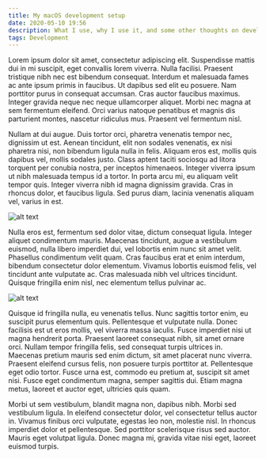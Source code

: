 ```yaml
---
title: My macOS development setup
date: 2020-05-10 19:56
description: What I use, why I use it, and some other thoughts on development.
tags: Development
---
```

Lorem ipsum dolor sit amet, consectetur adipiscing elit. Suspendisse mattis dui in mi suscipit, eget convallis lorem viverra. Nulla facilisi. Praesent tristique nibh nec est bibendum consequat. Interdum et malesuada fames ac ante ipsum primis in faucibus. Ut dapibus sed elit eu posuere. Nam porttitor purus in consequat accumsan. Cras auctor faucibus maximus. Integer gravida neque nec neque ullamcorper aliquet. Morbi nec magna at sem fermentum eleifend. Orci varius natoque penatibus et magnis dis parturient montes, nascetur ridiculus mus. Praesent vel fermentum nisl.

Nullam at dui augue. Duis tortor orci, pharetra venenatis tempor nec, dignissim ut est. Aenean tincidunt, elit non sodales venenatis, ex nisi pharetra nisi, non bibendum ligula nulla in felis. Aliquam eros est, mollis quis dapibus vel, mollis sodales justo. Class aptent taciti sociosqu ad litora torquent per conubia nostra, per inceptos himenaeos. Integer viverra ipsum ut nibh malesuada tempus id a tortor. In porta arcu mi, eu aliquam velit tempor quis. Integer viverra nibh id magna dignissim gravida. Cras in rhoncus dolor, et faucibus ligula. Sed purus diam, lacinia venenatis aliquam vel, varius in est.

![alt text](/images/astrophotography/Rossette-Nebula.jpg "Logo Title Text 1")


Nulla eros est, fermentum sed dolor vitae, dictum consequat ligula. Integer aliquet condimentum mauris. Maecenas tincidunt, augue a vestibulum euismod, nulla libero imperdiet dui, vel lobortis enim nunc sit amet velit. Phasellus condimentum velit quam. Cras faucibus erat et enim interdum, bibendum consectetur dolor elementum. Vivamus lobortis euismod felis, vel tincidunt ante vulputate ac. Cras malesuada nibh vel ultrices tincidunt. Quisque fringilla enim nisl, nec elementum tellus pulvinar ac.

![alt text](/images/test/gif.gif "Logo Title Text 1")

Quisque id fringilla nulla, eu venenatis tellus. Nunc sagittis tortor enim, eu suscipit purus elementum quis. Pellentesque et vulputate nulla. Donec facilisis est ut eros mollis, vel viverra massa iaculis. Fusce imperdiet nisi ut magna hendrerit porta. Praesent laoreet consequat nibh, sit amet ornare orci. Nullam tempor fringilla felis, sed consequat turpis ultrices in. Maecenas pretium mauris sed enim dictum, sit amet placerat nunc viverra. Praesent eleifend cursus felis, non posuere turpis porttitor at. Pellentesque eget odio tortor. Fusce urna est, commodo eu pretium at, suscipit sit amet nisi. Fusce eget condimentum magna, semper sagittis dui. Etiam magna metus, laoreet et auctor eget, ultricies quis quam.

Morbi ut sem vestibulum, blandit magna non, dapibus nibh. Morbi sed vestibulum ligula. In eleifend consectetur dolor, vel consectetur tellus auctor in. Vivamus finibus orci vulputate, egestas leo non, molestie nisl. In rhoncus imperdiet dolor et pellentesque. Sed porttitor scelerisque risus sed auctor. Mauris eget volutpat ligula. Donec magna mi, gravida vitae nisi eget, laoreet euismod turpis.

